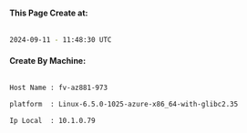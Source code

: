 
   
#### This Page Create at:

```bash

2024-09-11 - 11:48:30 UTC

```

#### Create By Machine:

```bash

Host Name : fv-az881-973

platform  : Linux-6.5.0-1025-azure-x86_64-with-glibc2.35

Ip Local  : 10.1.0.79

```

